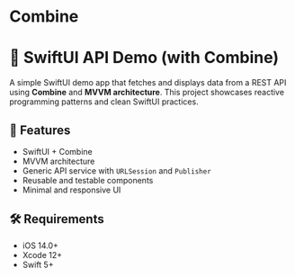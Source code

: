 # Combine

# 🚀 SwiftUI API Demo (with Combine)

A simple SwiftUI demo app that fetches and displays data from a REST API using **Combine** and **MVVM architecture**. This project showcases reactive programming patterns and clean SwiftUI practices.

## 📱 Features

- SwiftUI + Combine
- MVVM architecture
- Generic API service with `URLSession` and `Publisher`
- Reusable and testable components
- Minimal and responsive UI

## 🛠 Requirements

- iOS 14.0+
- Xcode 12+
- Swift 5+
